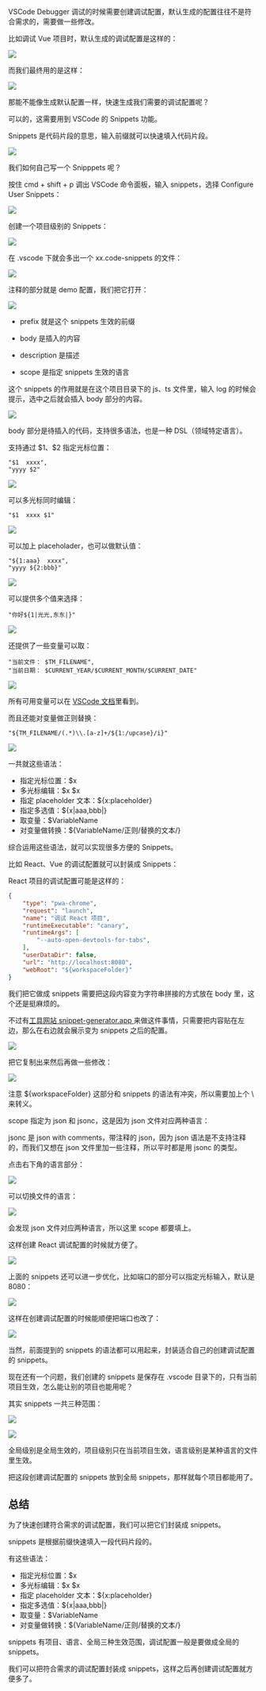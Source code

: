 VSCode Debugger 调试的时候需要创建调试配置，默认生成的配置往往不是符合需求的，需要做一些修改。

比如调试 Vue 项目时，默认生成的调试配置是这样的：

![](./images/c5e1b0b22b3b4b939569f4c39d9b2e60~tplv-k3u1fbpfcp-watermark.image.png)

而我们最终用的是这样：

![](./images/07b9c5fd102945378ca19a0052b56a4f~tplv-k3u1fbpfcp-watermark.image.png)

那能不能像生成默认配置一样，快速生成我们需要的调试配置呢？

可以的，这需要用到 VSCode 的 Snippets 功能。

Snippets 是代码片段的意思，输入前缀就可以快速填入代码片段。

![](./images/dc3cf1c32c774820b112f12f23c76c6f~tplv-k3u1fbpfcp-watermark.image.png)

我们如何自己写一个 Snipppets 呢？

按住 cmd + shift + p 调出 VSCode 命令面板，输入 snippets，选择 Configure User Snippets：

![](./images/bcc32a28b53a4465ba9e3f6ca0bd2624~tplv-k3u1fbpfcp-watermark.image.png)

创建一个项目级别的 Snippets：

![](./images/c0f3581574b848408e24391b57bf24c6~tplv-k3u1fbpfcp-watermark.image.png)

在 .vscode 下就会多出一个 xx.code-snippets 的文件：

![](./images/f843eef9b3064bfc85615a9ff9d43443~tplv-k3u1fbpfcp-watermark.image.png)

注释的部分就是 demo 配置，我们把它打开：

![](./images/042e7e7665d64053810499e8feb8dd3c~tplv-k3u1fbpfcp-watermark.image.png)

- prefix 就是这个 snippets 生效的前缀

- body 是插入的内容

- description 是描述

- scope 是指定 snippets 生效的语言

这个 snippets 的作用就是在这个项目目录下的 js、ts 文件里，输入 log 的时候会提示，选中之后就会插入 body 部分的内容。

![](./images/f7ec854f921a4953a56cd20991c83956~tplv-k3u1fbpfcp-watermark.image.png)

body 部分是待插入的代码，支持很多语法，也是一种 DSL（领域特定语言）。

支持通过 \$1、\$2 指定光标位置：

```
"$1  xxxx",
"yyyy $2"
```

![](./images/73dee9d5da2c46859573c1f0b62aaf22~tplv-k3u1fbpfcp-watermark.image.png)

可以多光标同时编辑：

```
"$1  xxxx $1"
```

![](./images/ed35db4d59004fa1ad3208986f766792~tplv-k3u1fbpfcp-watermark.image.png)

可以加上 placeholader，也可以做默认值：

```
"${1:aaa}  xxxx",
"yyyy ${2:bbb}"
```

![](./images/11362e30db9344b296fada45e96420e6~tplv-k3u1fbpfcp-watermark.image.png)

可以提供多个值来选择：
```
"你好${1|光光,东东|}"
```

![](./images/8f7d79702ab94eaa9ac2fced34890b34~tplv-k3u1fbpfcp-watermark.image.png)

还提供了一些变量可以取：
```
"当前文件： $TM_FILENAME",
"当前日期： $CURRENT_YEAR/$CURRENT_MONTH/$CURRENT_DATE"
```

![](./images/9e6f26da95114b66a1eb96347ccf4ab6~tplv-k3u1fbpfcp-watermark.image.png)

所有可用变量可以在 [VSCode 文档](https://code.visualstudio.com/docs/editor/userdefinedsnippets#_variables)里看到。

而且还能对变量做正则替换：

```
"${TM_FILENAME/(.*)\\.[a-z]+/${1:/upcase}/i}"
```
![](./images/a05e4333aeda48829cc791377217049b~tplv-k3u1fbpfcp-watermark.image.png)

一共就这些语法：

- 指定光标位置：\$x 
- 多光标编辑：\$x \$x 
- 指定 placeholder 文本：\${x:placeholder} 
- 指定多选值：\${x|aaa,bbb|} 
- 取变量：$VariableName 
- 对变量做转换：${VariableName/正则/替换的文本/}

综合运用这些语法，就可以实现很多方便的 Snippets。

比如 React、Vue 的调试配置就可以封装成 Snippets：

React 项目的调试配置可能是这样的：

```json
{
    "type": "pwa-chrome",
    "request": "launch",
    "name": "调试 React 项目",
    "runtimeExecutable": "canary",
    "runtimeArgs": [
        "--auto-open-devtools-for-tabs",
    ],
    "userDataDir": false,
    "url": "http://localhost:8080",
    "webRoot": "${workspaceFolder}"
}
```
我们把它做成 snippets 需要把这段内容变为字符串拼接的方式放在 body 里，这个还是挺麻烦的。

不过有[工具网站 snippet-generator.app ](https://snippet-generator.app/)来做这件事情，只需要把内容贴在左边，那么在右边就会展示变为 snippets 之后的配置。

![](./images/29519009346443d1a50842e3b413e1e8~tplv-k3u1fbpfcp-watermark.image.png)

把它复制出来然后再做一些修改：

![](./images/8e58931dabae40398074883fce9547a9~tplv-k3u1fbpfcp-watermark.image.png)

注意 ${workspaceFolder} 这部分和 snippets 的语法有冲突，所以需要加上个 \\ 来转义。

scope 指定为 json 和 jsonc，这是因为 json 文件对应两种语言：

jsonc 是 json with comments，带注释的 json，因为 json 语法是不支持注释的，而我们又想在 json 文件里加一些注释，所以平时都是用 jsonc 的类型。

点击右下角的语言部分：

![](./images/fb30084074224ea2958559368125677d~tplv-k3u1fbpfcp-watermark.image.png)

可以切换文件的语言：

![](./images/d9c31435450f49f390762091c90fb688~tplv-k3u1fbpfcp-watermark.image.png)

会发现 json 文件对应两种语言，所以这里 scope 都要填上。

这样创建 React 调试配置的时候就方便了。

![](./images/12ed5de19d3240e0ba9af782c6462db2~tplv-k3u1fbpfcp-watermark.image.png)

上面的 snippets 还可以进一步优化，比如端口的部分可以指定光标输入，默认是 8080：

![](./images/b1fe972dc8594ce8b241b67e3e4e99d8~tplv-k3u1fbpfcp-watermark.image.png)

这样在创建调试配置的时候能顺便把端口也改了：

![](./images/46655d54da5e4865bbfc5b2355fcac0b~tplv-k3u1fbpfcp-watermark.image.png)

当然，前面提到的 snippets 的语法都可以用起来，封装适合自己的创建调试配置的 snippets。

现在还有一个问题，我们创建的 snippets 是保存在 .vscode 目录下的，只有当前项目生效，怎么能让别的项目也能用呢？

其实 snippets 一共三种范围：

![](./images/ebbf118868d24d06b9766f9b1e459d80~tplv-k3u1fbpfcp-watermark.image.png)

![](./images/c2705b9316eb4ef2a683b5327f989864~tplv-k3u1fbpfcp-watermark.image.png)

全局级别是全局生效的，项目级别只在当前项目生效，语言级别是某种语言的文件里生效。

把这段创建调试配置的 snippets 放到全局 snippets，那样就每个项目都能用了。

## 总结

为了快速创建符合需求的调试配置，我们可以把它们封装成 snippets。

snippets 是根据前缀快速填入一段代码片段的。

有这些语法：

- 指定光标位置：\$x 
- 多光标编辑：\$x \$x 
- 指定 placeholder 文本：\${x:placeholder} 
- 指定多选值：\${x|aaa,bbb|} 
- 取变量：$VariableName 
- 对变量做转换：${VariableName/正则/替换的文本/}

snippets 有项目、语言、全局三种生效范围，调试配置一般是要做成全局的 snippets。

我们可以把符合需求的调试配置封装成 snippets，这样之后再创建调试配置就方便多了。